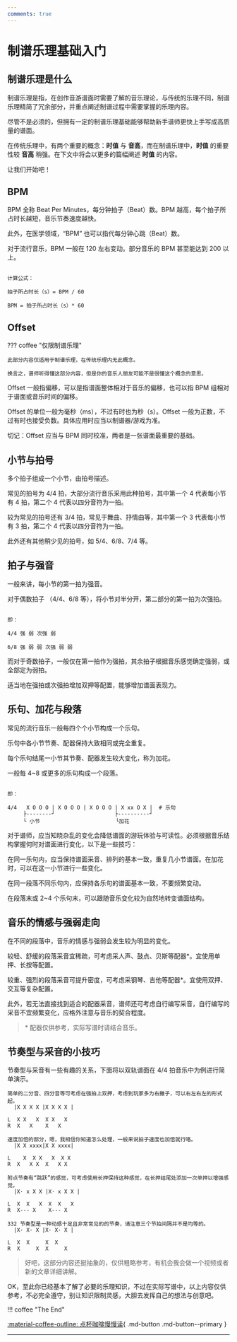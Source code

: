 ```yaml
---
comments: true
---
```



# 制谱乐理基础入门


## 制谱乐理是什么

制谱乐理是指，在创作音游谱面时需要了解的音乐理论，与传统的乐理不同，制谱乐理精简了冗余部分，并重点阐述制谱过程中需要掌握的乐理内容。

尽管不是必须的，但拥有一定的制谱乐理基础能够帮助新手谱师更快上手写成高质量的谱面。

在传统乐理中，有两个重要的概念：**时值** 与 **音高**，而在制谱乐理中，**时值** 的重要性较 **音高** 稍强。在下文中将会以更多的篇幅阐述 **时值** 的内容。

让我们开始吧！


## BPM

BPM 全称 Beat Per Minutes，每分钟拍子（Beat）数。BPM 越高，每个拍子所占时长越短，音乐节奏速度越快。

此外，在医学领域，“BPM” 也可以指代每分钟心跳（Beat）数。

对于流行音乐，BPM 一般在 120 左右变动。部分音乐的 BPM 甚至能达到 200 以上。

```

计算公式：

拍子所占时长（s）= BPM / 60

BPM = 拍子所占时长（s）* 60

```


## Offset

??? coffee "仅限制谱乐理"

    此部分内容仅适用于制谱乐理，在传统乐理内无此概念。

    换言之，谱师听得懂这部分内容，但是你的音乐人朋友可能不是很懂这个概念的意思。

Offset 一般指偏移，可以是指谱面整体相对于音乐的偏移，也可以指 BPM 组相对于谱面或音乐时间的偏移。

Offset 的单位一般为毫秒（ms），不过有时也为秒（s）。Offset 一般为正数，不过有时也接受负数。具体应用时应当以制谱器/游戏为准。

切记：Offset 应当与 BPM 同时校准，两者是一张谱面最重要的基础。


## 小节与拍号

多个拍子组成一个小节，由拍号描述。

常见的拍号为 4/4 拍，大部分流行音乐采用此种拍号，其中第一个 4 代表每小节有 4 拍，第二个 4 代表以四分音符为一拍。

较为常见的拍号还有 3/4 拍，常见于舞曲、抒情曲等，其中第一个 3 代表每小节有 3 拍，第二个 4 代表以四分音符为一拍。

此外还有其他稍少见的拍号，如 5/4、6/8、7/4 等。


## 拍子与强音

一般来讲，每小节的第一拍为强音。

对于偶数拍子 （4/4、6/8 等），将小节对半分开，第二部分的第一拍为次强拍。

```

即：

4/4 强 弱 次强 弱

6/8 强 弱 弱 次强 弱 弱

```

而对于奇数拍子，一般仅在第一拍作为强拍，其余拍子根据音乐感觉确定强弱，或全部定为弱拍。

适当地在强拍或次强拍增加双押等配置，能够增加谱面表现力。


## 乐句、加花与段落

常见的流行音乐一般每四个个小节构成一个乐句。

乐句中各小节节奏、配器保持大致相同或完全重复。

每个乐句结尾一小节其节奏、配器发生较大变化，称为加花。

一般每 4~8 或更多的乐句构成一个段落。

```

即：

4/4   X O O O | X O O O | X O O O | X xx O X |  # 乐句
     ├--------┘                   ├----------┘
     └ 小节                        └加花

```

对于谱师，应当知晓杂乱的变化会降低谱面的游玩体验与可读性。必须根据音乐结构掌握何时对谱面进行变化，以下是一些技巧：

在同一乐句内，应当保持谱面采音、排列的基本一致，重复几小节谱面。在加花时，可以在这一小节进行一些变化。

在同一段落不同乐句内，应保持各乐句的谱面基本一致，不要频繁变动。

在段落末或 2~4 个乐句末，可以跟随音乐变化较为自然地转变谱面结构。


## 音乐的情感与强弱走向

在不同的段落中，音乐的情感与强弱会发生较为明显的变化。

较轻、舒缓的段落采音宜稀疏，可考虑采人声、鼓点、贝斯等配器\*。宜使用单押、长按等配置。

较重、强烈的段落采音可提升密度，可考虑采钢琴、吉他等配器\*。宜使用双押、交互等复杂配置。

此外，若无法直接找到适合的配器采音，谱师还可考虑自行编写采音，自行编写的采音不宜频繁变化，应格外注意与音乐的契合程度。

> \* 配器仅供参考，实际写谱时请结合音乐。


## 节奏型与采音的小技巧

节奏型与采音有一些有趣的关系，下面将以双轨谱面在 4/4 拍音乐中为例进行简单演示。

```
简单的二分音、四分音等可考虑在强拍上双押，考虑到玩家多为右撇子，可以右左右左的形式起。
  |X X X X |X X X X |

L  X X   X  X X   X
R  X   X    X   X
```

```
速度加倍的部分，嗯，我相信你知道怎么处理，一般来说拍子速度也加倍就行咯。
  |X X xxxx|X X xxxx|

L    X  X X   X  X X
R  X   X X  X   X X
```

```
附点节奏有“跳跃”的感觉，可考虑使用长押保持这种感觉，在长押结尾处添加一次单押以增强感觉。
  |X· x X X |X· x X X |

L  X  X   X  X  X   X
R  X--- X    X--- X
```

```
332 节奏型是一种动感十足且非常常见的的节奏，请注意三个节拍间隔并不是均等的。
  |X· X· X |X· X· X |

L  X  X     X  X
R  X     X  X     X
```

> 好吧，这部分内容还挺抽象的，仅供粗略参考，有机会我会做一个视频或者新的文章详细讲解。


OK，至此你已经基本了解了必要的乐理知识，不过在实际写谱中，以上内容仅供参考，不必完全遵守，别让知识限制灵感，大胆去发挥自己的想法与创意吧。


!!! coffee "The End"


[:material-coffee-outline: 点杯咖啡慢慢读](https://afdian.net/a/chenluan){ .md-button .md-button--primary }

---